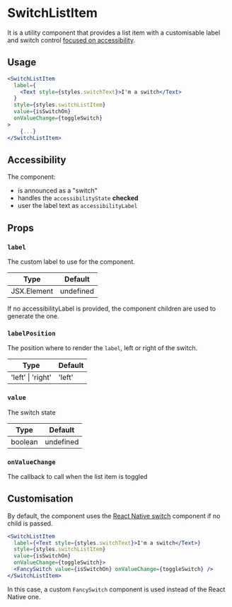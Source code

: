 # SwitchListItem

It is a utility component that provides a list item with a customisable label and switch control [focused on accessibility](#accessibility).

## Usage

```jsx
<SwitchListItem
  label={
    <Text style={styles.switchText}>I'm a switch</Text>
  }
  style={styles.switchListItem}
  value={isSwitchOn}
  onValueChange={toggleSwitch}
>
    {...}
</SwitchListItem>
```

## Accessibility

The component:

- is announced as a "switch"
- handles the `accessibilityState` **checked**
- user the label text as `accessibilityLabel`

## Props

### `label`

The custom label to use for the component.

| Type        | Default   |
| ----------- | --------- |
| JSX.Element | undefined |

If no accessibilityLabel is provided, the component children are used to generate the one.

### `labelPosition`

The position where to render the `label`, left or right of the switch.

| Type              | Default |
| ----------------- | ------- |
| 'left' \| 'right' | 'left'  |

### `value`

The switch state

| Type    | Default   |
| ------- | --------- |
| boolean | undefined |

### `onValueChange`

The callback to call when the list item is toggled

## Customisation

By default, the component uses the [React Native switch](https://reactnative.dev/docs/switch) component if no child is passed.

```jsx
<SwitchListItem
  label={<Text style={styles.switchText}>I'm a switch</Text>}
  style={styles.switchListItem}
  value={isSwitchOn}
  onValueChange={toggleSwitch}>
  <FancySwitch value={isSwitchOn} onValueChange={toggleSwitch} />
</SwitchListItem>
```

In this case, a custom `FancySwitch` component is used instead of the React Native one.
